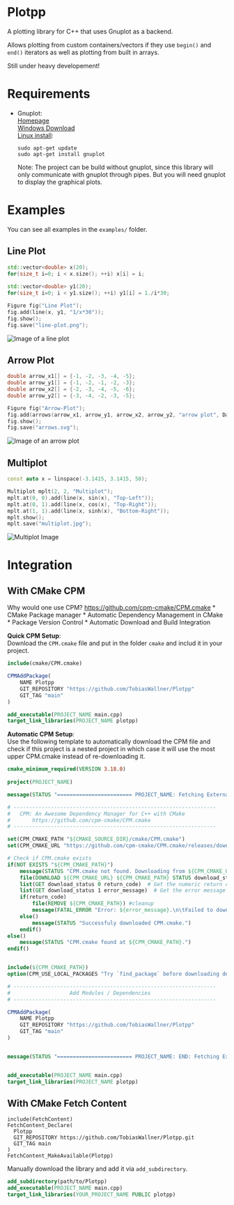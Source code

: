 Plotpp
======

A plotting library for C++ that uses Gnuplot as a backend.

Allows plotting from custom containers/vectors if they use `begin()` and `end()` iterators as well as plotting from built in arrays.

Still under heavy developement!

Requirements
============
- Gnuplot:  
	[Homepage](http://gnuplot.info/index.html)  
	[Windows Download](https://sourceforge.net/projects/gnuplot/files/gnuplot/)  
	[Linux install](https://riptutorial.com/gnuplot/example/11275/installation-or-setup):
	```
	sudo apt-get update
	sudo apt-get install gnuplot
	```
	Note: The project can be build without gnuplot,
	since this library will only communicate with gnuplot through pipes. 
	But you will need gnuplot to display the graphical plots.
	
Examples
========

You can see all examples in the `examples/` folder.

Line Plot
---------

```C++
std::vector<double> x(20);
for(size_t i=0; i < x.size(); ++i) x[i] = i;
	
std::vector<double> y1(20);
for(size_t i=0; i < y1.size(); ++i) y1[i] = 1./i*30;

Figure fig("Line Plot");
fig.add(line(x, y1, "1/x*30"));
fig.show();
fig.save("line-plot.png");
```
![Image of a line plot](images/line-plot.png)

Arrow Plot
----------

```C++
double arrow_x1[] = {-1, -2, -3, -4, -5};
double arrow_y1[] = {-1, -2, -1, -2, -3};
double arrow_x2[] = {-2, -3, -4, -5, -6};
double arrow_y2[] = {-3, -4, -2, -3, -5};

Figure fig("Arrow-Plot");
fig.add(arrows(arrow_x1, arrow_y1, arrow_x2, arrow_y2, "arrow plot", DataRelation::relative));
fig.show();
fig.save("arrows.svg");
```

![Image of an arrow plot](images/arrows.svg)

Multiplot
---------

```C++
const auto x = linspace(-3.1415, 3.1415, 50);

Multiplot mplt(2, 2, "Multiplot");
mplt.at(0, 0).add(line(x, sin(x), "Top-Left"));
mplt.at(0, 1).add(line(x, cos(x), "Top-Right"));
mplt.at(1, 1).add(line(x, sinh(x), "Bottom-Right"));
mplt.show();
mplt.save("multiplot.jpg");
```

![Multiplot Image](images/multiplot.jpg)

Integration
===========

With CMake CPM
--------------
Why would one use CPM? https://github.com/cpm-cmake/CPM.cmake
	* CMake Package manager
	* Automatic Dependency Management in CMake
	* Package Version Control
	* Automatic Download and Build Integration

**Quick CPM Setup**:  
Download the `CPM.cmake` file and put in the folder `cmake` 
and includ it in your project.

```cmake
include(cmake/CPM.cmake)

CPMAddPackage(
    NAME Plotpp
    GIT_REPOSITORY "https://github.com/TobiasWallner/Plotpp"
    GIT_TAG "main"
)

add_executable(PROJECT_NAME main.cpp)
target_link_libraries(PROJECT_NAME plotpp) 
```

**Automatic CPM Setup**:  
Use the following template to automatically download the CPM file 
and check if this project is a nested project in which case it will use the most upper CPM.cmake
instead of re-downloading it.
```cmake
cmake_minimum_required(VERSION 3.18.0)
 
project(PROJECT_NAME)

message(STATUS "======================== PROJECT_NAME: Fetching External Libraries =========================")

# -----------------------------------------------------------------
# 	CPM: An Awesome Dependency Manager for C++ with CMake
#		https://github.com/cpm-cmake/CPM.cmake
# -----------------------------------------------------------------

set(CPM_CMAKE_PATH "${CMAKE_SOURCE_DIR}/cmake/CPM.cmake")
set(CPM_CMAKE_URL "https://github.com/cpm-cmake/CPM.cmake/releases/download/v0.40.2/CPM.cmake")

# Check if CPM.cmake exists
if(NOT EXISTS "${CPM_CMAKE_PATH}")
    message(STATUS "CPM.cmake not found. Downloading from ${CPM_CMAKE_URL}...")
    file(DOWNLOAD ${CPM_CMAKE_URL} ${CPM_CMAKE_PATH} STATUS download_status LOG download_log)
    list(GET download_status 0 return_code)  # Get the numeric return code
	list(GET download_status 1 error_message)  # Get the error message
	if(return_code)
		file(REMOVE ${CPM_CMAKE_PATH}) #cleanup
		message(FATAL_ERROR "Error: ${error_message}.\n\tFailed to download CPM.cmake. Please check the URL and try again. Or manually place CPM.cmake in CPM_CMAKE_PATH=${CPM_CMAKE_PATH}.")
	else()
		message(STATUS "Successfuly downloaded CPM.cmake.")
    endif()
else()
    message(STATUS "CPM.cmake found at ${CPM_CMAKE_PATH}.")
endif()


include(${CPM_CMAKE_PATH})
option(CPM_USE_LOCAL_PACKAGES "Try `find_package` before downloading dependencies" ON)

# -----------------------------------------------------------------
# 					Add Modules / Dependencies
# -----------------------------------------------------------------

CPMAddPackage(
    NAME Plotpp
    GIT_REPOSITORY "https://github.com/TobiasWallner/Plotpp"
    GIT_TAG "main"
)


message(STATUS "======================== PROJECT_NAME: END: Fetching External Libraries =========================")


add_executable(PROJECT_NAME main.cpp)
target_link_libraries(PROJECT_NAME plotpp) 
```

With CMake Fetch Content
------------------------
```
include(FetchContent)
FetchContent_Declare(
  Plotpp
  GIT_REPOSITORY https://github.com/TobiasWallner/Plotpp.git
  GIT_TAG main
)
FetchContent_MakeAvailable(Plotpp)
```

Manually download the library and add it via `add_subdirectory`.
```cmake
add_subdirectory(path/to/Plotpp)
add_executable(PROJECT_NAME main.cpp)
target_link_libraries(YOUR_PROJECT_NAME PUBLIC plotpp)
```



